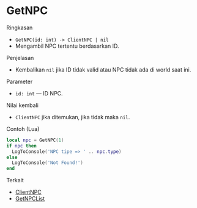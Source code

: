 # GetNPC

Ringkasan
- `GetNPC(id: int) -> ClientNPC | nil`
- Mengambil NPC tertentu berdasarkan ID.

Penjelasan
- Kembalikan `nil` jika ID tidak valid atau NPC tidak ada di world saat ini.

Parameter
- `id: int` — ID NPC.

Nilai kembali
- `ClientNPC` jika ditemukan, jika tidak maka `nil`.

Contoh (Lua)
```lua
local npc = GetNPC(1)
if npc then
  LogToConsole('NPC tipe => ' .. npc.type)
else
  LogToConsole('Not Found!')
end
```

Terkait
- [ClientNPC](../structures/ClientNPC.md)
- [GetNPCList](GetNPCList.md)
